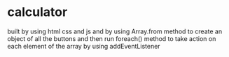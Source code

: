# calculator
built by using html css and js
and by using Array.from method to create an object of all the buttons and then run foreach() method to take action on each element of the array by using addEventListener

